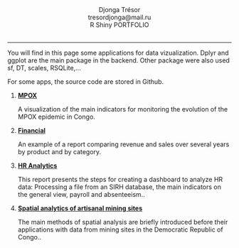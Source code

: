 <div align="center">Djonga Trésor</div>
<div align="center">tresordjonga@mail.ru</div> 
<div align="center">R Shiny PORTFOLIO</div> <br />
<hr>

<p> You will find in this page some applications for data vizualization. Dplyr and ggplot are the main package in the backend. Other package were also used sf, DT, scales, RSQLite,...</p>
<p> For some apps, the source code are stored in Github.</p>
 

 <ol>
  <li><a href="https://tdjonga.shinyapps.io/Mpox/"><strong>MPOX</strong></a>
      <p> A visualization of the main indicators for monitoring the evolution of the MPOX epidemic in Congo.</p>
  </li>
   <li><a href="https://tdjonga.shinyapps.io/Financial/"><strong>Financial</strong></a>
      <p>An example of a report comparing revenue and sales over several years by product and by category.</p>
  </li>
     <li><a href="https://tdjonga.shinyapps.io/HR_Analytics/"><strong>HR Analytics</strong></a>
       <p>  This report presents the steps for creating a dashboard to analyze HR data: Processing a file from an SIRH database, the main indicators on the general view, payroll and absenteeism.. </p>
  </li>
  
   <li><a href="https://tdjonga.shinyapps.io/ProjetDRCMining/"><strong>Spatial analytics of  artisanal mining sites</strong></a>
      <p> The main methods of spatial analysis are briefly introduced before their applications with data from mining sites in the Democratic Republic of Congo..</p>
  </li>
  
 </ol>
